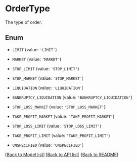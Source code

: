 # OrderType

The type of order.

## Enum

* `LIMIT` (value: `'LIMIT'`)

* `MARKET` (value: `'MARKET'`)

* `STOP_LIMIT` (value: `'STOP_LIMIT'`)

* `STOP_MARKET` (value: `'STOP_MARKET'`)

* `LIQUIDATION` (value: `'LIQUIDATION'`)

* `BANKRUPTCY_LIQUIDATION` (value: `'BANKRUPTCY_LIQUIDATION'`)

* `STOP_LOSS_MARKET` (value: `'STOP_LOSS_MARKET'`)

* `TAKE_PROFIT_MARKET` (value: `'TAKE_PROFIT_MARKET'`)

* `STOP_LOSS_LIMIT` (value: `'STOP_LOSS_LIMIT'`)

* `TAKE_PROFIT_LIMIT` (value: `'TAKE_PROFIT_LIMIT'`)

* `UNSPECIFIED` (value: `'UNSPECIFIED'`)

[[Back to Model list]](../README.md#documentation-for-models) [[Back to API list]](../README.md#documentation-for-api-endpoints) [[Back to README]](../README.md)


